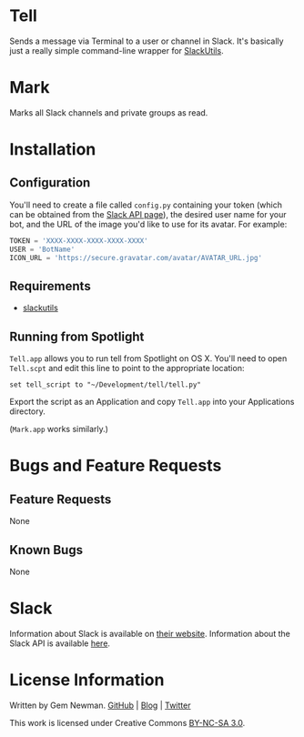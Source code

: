 Tell
====

Sends a message via Terminal to a user or channel in Slack. It's basically just a really simple command-line wrapper for [SlackUtils](https://github.com/spurll/slackutils/).

Mark
====

Marks all Slack channels and private groups as read.

Installation
============

Configuration
-------------

You'll need to create a file called `config.py` containing your token (which can be obtained from the [Slack API page](http://api.slack.com)), the desired user name for your bot, and the URL of the image you'd like to use for its avatar. For example:

```python
TOKEN = 'XXXX-XXXX-XXXX-XXXX-XXXX'
USER = 'BotName'
ICON_URL = 'https://secure.gravatar.com/avatar/AVATAR_URL.jpg'
```

Requirements
------------

* [slackutils](https://github.com/spurll/slackutils/)

Running from Spotlight
----------------------

`Tell.app` allows you to run tell from Spotlight on OS X. You'll need to open `Tell.scpt` and edit this line to point to the appropriate location:

```applescript
set tell_script to "~/Development/tell/tell.py"
```

Export the script as an Application and copy `Tell.app` into your Applications directory.

(`Mark.app` works similarly.)

Bugs and Feature Requests
=========================

Feature Requests
----------------

None

Known Bugs
----------

None

Slack
=====

Information about Slack is available on [their website](http://www.slack.com). Information about the Slack API is available [here](http://api.slack.com).

License Information
===================

Written by Gem Newman. [GitHub](https://github.com/spurll/) | [Blog](http://www.startleddisbelief.com) | [Twitter](https://twitter.com/spurll)

This work is licensed under Creative Commons [BY-NC-SA 3.0](https://creativecommons.org/licenses/by-nc-sa/3.0/).
